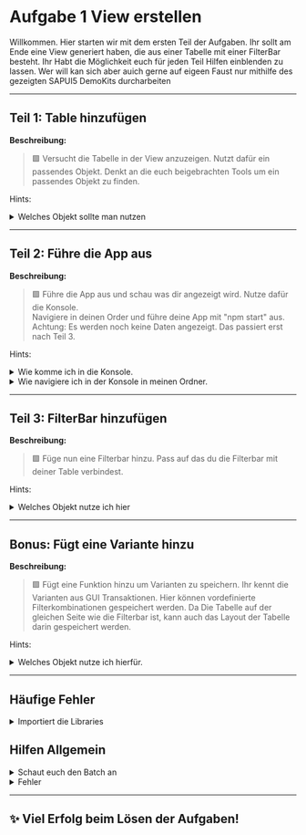# Aufgabe 1 View erstellen

Willkommen. Hier starten wir mit dem ersten Teil der Aufgaben. Ihr sollt am Ende eine View generiert haben, die aus einer Tabelle mit einer FilterBar besteht.
Ihr Habt die Möglichkeit euch für jeden Teil Hilfen einblenden zu lassen. Wer will kan sich aber auich gerne auf eigeen Faust nur mithilfe des gezeigten SAPUI5 DemoKits durcharbeiten

---

## Teil 1: Table hinzufügen

**Beschreibung:**  
>🟩 Versucht die Tabelle in der View anzuzeigen. Nutzt dafür ein passendes Objekt. Denkt an die euch beigebrachten Tools um ein passendes Objekt zu finden. <br>

Hints:
<details>
  <summary>Welches Objekt sollte man nutzen</summary>
  <blockquote>
  Am Besten nutzt ihr eine SmartTable. Diese haben wir bereits angesprochen. Schau dafür in folgenden <a href="https://sapui5.netweaver.ondemand.com/sdk/#/entity/sap.ui.comp.smarttable.SmartTable">link</a>
  </blockquote>
  <details>
  <summary>Welche Felder in der SmartTabel sind wichtig?</summary>
    <blockquote>
    Vorerst sind nur die Felder id, TableType und entitySet wichtig
    </blockquote>
<details>
  <summary>Welchen Table Type verwende ich am Besten</summary>
    <blockquote>
    Nutze die ResponsiveTable. Du kannst in der API Reference der Smarttable nach dem Feld schauen und dort sehen welche Inhalte erlaubt sind.
    </blockquote>
  </details>
    <details>
    <summary>Wo bekomme ich das EntitySet her?</summary>
      <blockquote>
      Am Besten geht das über die metadaten. Hier kannst du per Rechtsklick den Data Editor anzeigen lassen. Dann siehst du grafisch welche Entitysets im ODATA vorhanden sind.
      </blockquote>
    </details>
  </details>
</details>

---

##  Teil 2: Führe die App aus
**Beschreibung:**  
>🟩 Führe die App aus und schau was dir angezeigt wird. Nutze dafür die Konsole.<br>
>Navigiere in deinen Order und führe deine App mit "npm start" aus.<br>
>Achtung: Es werden noch keine Daten angezeigt. Das passiert erst nach Teil 3. <br>

Hints:
<details>
  <summary>Wie komme ich in die Konsole.</summary>
    <blockquote>
    Schau in der oberen rechten Ecke nach diesem Symbol <img width="20" height="20" alt="image" src="https://github.com/user-attachments/assets/0f6a4aca-bd57-4756-b5a5-1e43575d45f0" />. 
    Wähle dann im Layout Manager das Panel aus. Dort kannst du die Konsole ansehen.
    </blockquote>
  </details>
<details>
  <summary>Wie navigiere ich in der Konsole in meinen Ordner.</summary>
    <blockquote>
    Wie auch bei Windows oder Linux könnt ihr über den Befehl "cd" in ordner navigieren. Schreibt also einfach cd und den namen eures Projektes. Mithilfe von Tab wird euch der Name vervollständigt.
    </blockquote>
  </details>
  
---

##  Teil 3: FilterBar hinzufügen

**Beschreibung:**  
>🟩 Füge nun eine Filterbar hinzu. Pass auf das du die Filterbar mit deiner Table verbindest.<br>

Hints:

<details>
  <summary>Welches Objekt nutze ich hier</summary>
    <blockquote>
    Auch hier gibt es das eine Smart Objekt. In dem Fall die SmartFilterBar. Schaun dir diesen <a href ="https://sapui5.netweaver.ondemand.com/sdk/#/entity/sap.ui.comp.smartfilterbar.SmartFilterBar">link</a> an.
    </blockquote>
  <details>
  <summary>Welche Felder muss ich hier nun anzeigen.</summary>
    <blockquote>
    Du benötigst hier nur die id und das Entity Set
    </blockquote>
  </details>
  <details>
  <summary>Was muss ich noch beachten</summary>
    <blockquote>
    Schau das du in der SmartTable jetzt auch einen verweis auf die Smartfilterbar macht. Dafür gibt es das Feld SmartFilterID
    </blockquote>
  </details>
  </details>

---

## Bonus: Fügt eine Variante hinzu
**Beschreibung:**
>🟩 Fügt eine Funktion hinzu um Varianten zu speichern. Ihr kennt die Varianten aus GUI Transaktionen. Hier können vordefinierte Filterkombinationen gespeichert werden. Da Die Tabelle auf der gleichen Seite wie die Filterbar ist, kann auch das Layout der Tabelle darin gespeichert werden.

Hints:
<details>
  <summary>Welches Objekt nutze ich hierfür.</summary>
    <blockquote>
    Auch hier gibt es wieder etwas von den Smart Objekten, nämlich die SmartVariantManagement. Schau dir den <a href="https://sapui5.hana.ondemand.com/sdk/#/api/sap.ui.comp.smartvariants.SmartVariantManagement%23overview">link</a> dazu an.
      Hier gibt es leider keine direkten Samples. Schau aber mal op ihr dennoch was findest. Vor allem die API hilf eucht sehr.
    </blockquote>
  <details>
  <summary>Welche Felder braucht man</summary>
    <blockquote>
    Das Objekt hat zwei Felder und beide werden benötigt. Aber ihr müsst das Management auch in die FilterBar und die Table eintragen.
    </blockquote>
  </details>
  </details>
  
---

##  Häufige Fehler
<details>
  <summary>Importiert die Libraries</summary>
    <blockquote>
      Wenn ihr die Smarttable oder andere Objekte verwendet, müsst ihr die Libraries im Head der View hinzufügen. Dies macht BAS automatisch, wenn ihr das Objekt mit der Autovervollständigung hinzufügen lasst. 
      Passt dabei aber auf. Die Autovervollständigung ändert Groß und Klein Schreibung im Import, aber nicht im Aufruf. Diese muss aber immer gleich sein.
    </blockquote>
  </details>
  
##  Hilfen Allgemein
<details>
  <summary>Schaut euch den Batch an</summary>
    <blockquote>
    Geht über F12 in die Developertools und wechselt auf Network. Dort Schreibt in den Filter "$batch" rein. Damit seht ihr welche Anfragen an das Backend gesendet wurden 
    </blockquote>
  </details>
  <details>
  <summary>Fehler</summary>
    <blockquote>
    Etwaige Fehler in der Konsole können sehr unübersichtlich wirken. Viele der Fehler könnt ihr ignorieren. Mit der Zeit lernt ihr was relevante Fehler sind.
    </blockquote>
  </details>

---

## ✨ Viel Erfolg beim Lösen der Aufgaben!
